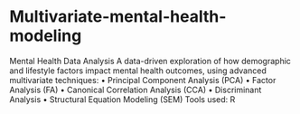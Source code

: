 # Multivariate-mental-health-modeling
Mental Health Data Analysis A data-driven exploration of how demographic and lifestyle factors impact mental health outcomes, using advanced multivariate techniques:
• Principal Component Analysis (PCA) 
• Factor Analysis (FA) 
• Canonical Correlation Analysis (CCA) 
• Discriminant Analysis 
• Structural Equation Modeling (SEM) 
Tools used: R

